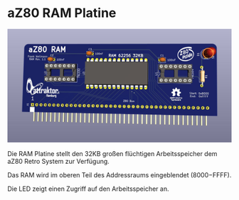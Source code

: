 # aZ80 RAM Platine

<img width="640px" src="aZ80_RAM.jpg" alt="Die aZ80 RAM Platine" />

Die RAM Platine stellt den 32KB großen flüchtigen Arbeitsspeicher dem aZ80 Retro System zur Verfügung.

Das RAM wird im oberen Teil des Addressraums eingeblendet ($8000-$FFFF).

Die LED zeigt einen Zugriff auf den Arbeitsspeicher an.
